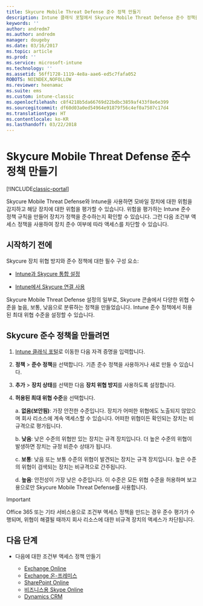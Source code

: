 ```yaml
---
title: Skycure Mobile Threat Defense 준수 정책 만들기
description: Intune 클래식 포털에서 Skycure Mobile Threat Defense 준수 정책을 만듭니다.
keywords: ''
author: andredm7
ms.author: andredm
manager: dougeby
ms.date: 03/16/2017
ms.topic: article
ms.prod: ''
ms.service: microsoft-intune
ms.technology: ''
ms.assetid: 56ff1728-1119-4e8a-aae6-ed5c7fafa052
ROBOTS: NOINDEX,NOFOLLOW
ms.reviewer: heenamac
ms.suite: ems
ms.custom: intune-classic
ms.openlocfilehash: c8f4218b5da66769d22bdbc3859af433f8e6e399
ms.sourcegitcommit: df60d03a0ed54964e91879f56c4ef0a7507c17d4
ms.translationtype: HT
ms.contentlocale: ko-KR
ms.lasthandoff: 03/22/2018
---
```

# <a name="create-skycure-mobile-threat-defense-compliance-policy"></a>Skycure Mobile Threat Defense 준수 정책 만들기

[!INCLUDE[classic-portal](../includes/classic-portal.md)]

Skycure Mobile Threat Defense와 Intune을 사용하면 모바일 장치에 대한 위험을 감지하고 해당 장치에 대한 위험을 평가할 수 있습니다. 위험을 평가하는 Intune 준수 정책 규칙을 만들어 장치가 정책을 준수하는지 확인할 수 있습니다. 그런 다음 조건부 액세스 정책을 사용하여 장치 준수 여부에 따라 액세스를 차단할 수 있습니다.

## <a name="before-you-begin"></a>시작하기 전에

Skycure 장치 위협 방지와 준수 정책에 대한 필수 구성 요소:

-   [Intune과 Skycure 통합 설정](/intune-classic/deploy-use/setup-the-skycure-integration-with-Intune)

-   [Intune에서 Skycure 연결 사용](/intune-classic/deploy-use/enable-skycure-mobile-threat-defense-in-intune)

Skycure Mobile Threat Defense 설정의 일부로, Skycure 콘솔에서 다양한 위협 수준을 높음, 보통, 낮음으로 분류하는 정책을 만들었습니다. Intune 준수 정책에서 허용된 최대 위협 수준을 설정할 수 있습니다.

## <a name="to-create-skycure-compliance-policy"></a>Skycure 준수 정책을 만들려면

1.  [Intune 클래식 포털](https://manage.microsoft.com/)로 이동한 다음 자격 증명을 입력합니다.

2.  **정책** &gt; **준수 정책**을 선택합니다. 기존 준수 정책을 사용하거나 새로 만들 수 있습니다.

3.  **추가** &gt; **장치 상태**를 선택한 다음 **장치 위협 방지**를 사용하도록 설정합니다.

4.  **허용된 최대 위협 수준**을 선택합니다.

    a.  **없음(보안됨)**: 가장 안전한 수준입니다. 장치가 어떠한 위협에도 노출되지 않았으며 회사 리소스에 계속 액세스할 수 있습니다. 어떠한 위협이든 확인되는 장치는 비규격으로 평가됩니다.

    b.  **낮음**: 낮은 수준의 위협만 있는 장치는 규격 장치입니다. 더 높은 수준의 위협이 발생하면 장치는 규정 비준수 상태가 됩니다.

    c.  **보통**: 낮음 또는 보통 수준의 위협이 발견되는 장치는 규격 장치입니다. 높은 수준의 위협이 검색되는 장치는 비규격으로 간주됩니다.

    d.  **높음**: 안전성이 가장 낮은 수준입니다. 이 수준은 모든 위협 수준을 허용하며 보고용으로만 Skycure Mobile Threat Defense를 사용합니다.

> [!IMPORTANT]
> Office 365 또는 기타 서비스용으로 조건부 액세스 정책을 만드는 경우 준수 평가가 수행되며, 위협이 해결될 때까지 회사 리소스에 대한 비규격 장치의 액세스가 차단됩니다.

## <a name="span-idmonitor-device-threats-classanchorspan-idnext-steps-classanchorspan-idtoc477360344-classanchorspanspanspannext-steps"></a><span id="monitor-device-threats" class="anchor"><span id="next-steps" class="anchor"><span id="_Toc477360344" class="anchor"></span></span></span>다음 단계

-   다음에 대한 조건부 액세스 정책 만들기

    -   [Exchange Online](/intune-classic/deploy-use/restrict-access-to-exchange-online-with-microsoft-intune)
    -   [Exchange 온-프레미스](/intune-classic/deploy-use/restrict-access-to-exchange-onpremises-with-microsoft-intune)
    -   [SharePoint Online](/intune-classic/deploy-use/restrict-access-to-sharepoint-online-with-microsoft-intune)
    -   [비즈니스용 Skype Online](/intune-classic/deploy-use/restrict-access-to-skype-for-business-online-with-microsoft-intune)
    -   [Dynamics CRM](/intune-classic/deploy-use/restrict-access-to-dynamics-crm-online-with-microsoft-intune)
